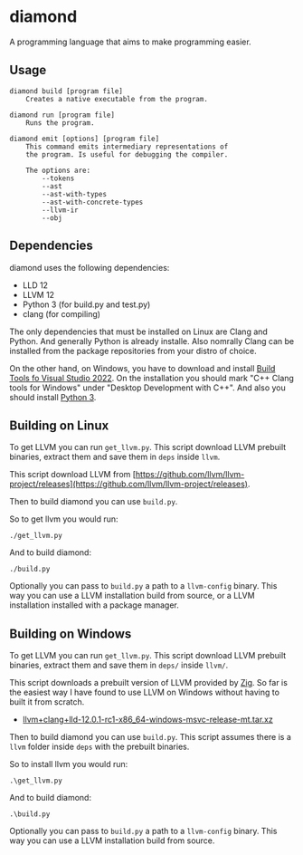# diamond

A programming language that aims to make programming easier.

## Usage
```
diamond build [program file]
    Creates a native executable from the program.

diamond run [program file]
    Runs the program.

diamond emit [options] [program file]
    This command emits intermediary representations of
    the program. Is useful for debugging the compiler.

    The options are:
        --tokens
        --ast
        --ast-with-types
        --ast-with-concrete-types
        --llvm-ir
        --obj
```

## Dependencies

diamond uses the following dependencies:
- LLD 12
- LLVM 12
- Python 3 (for build.py and test.py)
- clang (for compiling)

The only dependencies that must be installed on Linux are Clang and Python. And generally Python is already installe. Also nomrally Clang can be installed from the package repositories from your distro of choice.

On the other hand, on Windows, you have to download and install [Build Tools fo Visual Studio 2022](https://visualstudio.microsoft.com/downloads/). On the installation you should mark "C++ Clang tools for Windows" under "Desktop Development with C++". And also you should install [Python 3](https://www.python.org/).

## Building on Linux

To get LLVM you can run `get_llvm.py`. This script download LLVM prebuilt binaries, extract them and save them in `deps` inside `llvm`.

This script download LLVM from
[https://github.com/llvm/llvm-project/releases](https://github.com/llvm/llvm-project/releases).

Then to build diamond you can use `build.py`.

So to get llvm you would run:
```
./get_llvm.py
```

And to build diamond:
```
./build.py
```

Optionally you can pass to `build.py` a path to a `llvm-config` binary. This way you
can use a LLVM installation build from source, or a LLVM installation installed with
a package manager.

## Building on Windows

To get LLVM you can run `get_llvm.py`. This script download LLVM prebuilt binaries, extract them and save them in `deps/` inside `llvm/`.

This script downloads a prebuilt version of LLVM provided by [Zig](https://ziglang.org/). So far is the easiest way I have found to use LLVM on Windows without having to built it from scratch.
- [llvm+clang+lld-12.0.1-rc1-x86_64-windows-msvc-release-mt.tar.xz](https://ziglang.org/deps/llvm%2bclang%2blld-12.0.1-rc1-x86_64-windows-msvc-release-mt.tar.xz)

Then to build diamond you can use `build.py`. This script assumes there is a `llvm` folder inside `deps` with the prebuilt binaries.

So to install llvm you would run:
```
.\get_llvm.py
```

And to build diamond:
```
.\build.py
```

Optionally you can pass to `build.py` a path to a `llvm-config` binary. This way you
can use a LLVM installation build from source.
